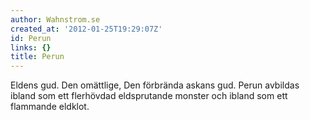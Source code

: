 ```yaml
---
author: Wahnstrom.se
created_at: '2012-01-25T19:29:07Z'
id: Perun
links: {}
title: Perun
---
```


Eldens gud. Den omättlige, Den förbrända askans gud. Perun avbildas ibland som ett flerhövdad
eldsprutande monster och ibland som ett flammande eldklot.